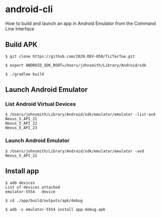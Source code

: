 # android-cli

How to build and launch an app in Android Emulator from the Command Line Interface

## Build APK

    $ git clone https://github.com/2020-DEV-050/TicTacToe.git

    $ export ANDROID_SDK_ROOT=/Users/johnsmith/Library/Android/sdk

    $ ./gradlew build
    
## Launch Android Emulator

### List Android Virtual Devices

    $ /Users/johnsmith/Library/Android/sdk/emulator/emulator -list-avd
    Nexus_5_API_21
    Nexus_5_API_22
    Nexus_5_API_23
    
### Launch Android Emulator

    $ /Users/johnsmith/Library/Android/sdk/emulator/emulator -avd Nexus_5_API_21

## Install app

    $ adb devices
    List of devices attached
    emulator-5554   device

    $ cd ./app/build/outputs/apk/debug
    
    $ adb -s emulator-5554 install app-debug.apk
